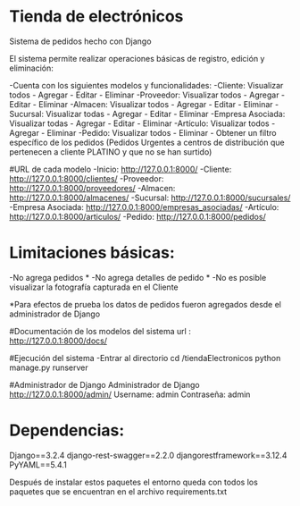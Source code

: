 # Tienda de electrónicos
Sistema de pedidos hecho con Django

El sistema permite realizar operaciones básicas de registro, edición y eliminación:

-Cuenta con los siguientes modelos y funcionalidades: 
	-Cliente: Visualizar todos - Agregar - Editar - Eliminar
	-Proveedor: Visualizar todos - Agregar - Editar - Eliminar
	-Almacen: Visualizar todos - Agregar - Editar - Eliminar
	-Sucursal: Visualizar todas - Agregar - Editar - Eliminar
	-Empresa Asociada: Visualizar todas - Agregar - Editar - Eliminar
	-Artículo: Visualizar todos - Agregar - Eliminar
	-Pedido: Visualizar todos - Eliminar - Obtener un filtro específico de los pedidos (Pedidos Urgentes a centros de distribución que pertenecen a cliente PLATINO y que no se han surtido)

#URL de cada modelo
-Inicio: http://127.0.0.1:8000/
-Cliente: http://127.0.0.1:8000/clientes/
-Proveedor: http://127.0.0.1:8000/proveedores/
-Almacen: http://127.0.0.1:8000/almacenes/
-Sucursal: http://127.0.0.1:8000/sucursales/
-Empresa Asociada: http://127.0.0.1:8000/empresas_asociadas/
-Artículo: http://127.0.0.1:8000/articulos/
-Pedido: http://127.0.0.1:8000/pedidos/

# Limitaciones básicas:
-No agrega pedidos *
-No agrega detalles de pedido *
-No es posible visualizar la fotografía capturada en el Cliente

*Para efectos de prueba los datos de pedidos fueron agregados desde el administrador de Django


#Documentación de los modelos del sistema
url : http://127.0.0.1:8000/docs/


#Ejecución del sistema
-Entrar al directorio 
cd /tiendaElectronicos
python manage.py runserver


#Administrador de Django
Administrador de Django
http://127.0.0.1:8000/admin/
Username: admin
Contraseña: admin


# Dependencias:
Django==3.2.4
django-rest-swagger==2.2.0
djangorestframework==3.12.4
PyYAML==5.4.1

Después de instalar estos paquetes el entorno queda con todos los paquetes que se encuentran en el archivo requirements.txt




